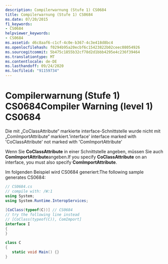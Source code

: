 ```yaml
---
description: Compilerwarnung (Stufe 1) CS0684
title: Compilerwarnung (Stufe 1) CS0684
ms.date: 07/20/2015
f1_keywords:
- CS0684
helpviewer_keywords:
- CS0684
ms.assetid: d6c8aaf6-c1cf-4c0e-b367-4c3e418d8bc4
ms.openlocfilehash: f0294b95a20ecbf6c15423822b02ceec08054926
ms.sourcegitcommit: 5b475c1855b32cf78d2d1bbb4295e4c236f39464
ms.translationtype: MT
ms.contentlocale: de-DE
ms.lasthandoff: 09/24/2020
ms.locfileid: "91159734"
---
```

# <a name="compiler-warning-level-1-cs0684"></a><span data-ttu-id="322ca-103">Compilerwarnung (Stufe 1) CS0684</span><span class="sxs-lookup"><span data-stu-id="322ca-103">Compiler Warning (level 1) CS0684</span></span>

<span data-ttu-id="322ca-104">Die mit „CoClassAttribute“ markierte interface-Schnittstelle wurde nicht mit „ComImportAttribute“ markiert.</span><span class="sxs-lookup"><span data-stu-id="322ca-104">'interface' interface marked with 'CoClassAttribute' not marked with 'ComImportAttribute'</span></span>  
  
 <span data-ttu-id="322ca-105">Wenn Sie **CoClassAttribute** in einer Schnittstelle angeben, müssen Sie auch **ComImportAttribute**angeben.</span><span class="sxs-lookup"><span data-stu-id="322ca-105">If you specify **CoClassAttribute** on an interface, you must also specify **ComImportAttribute**.</span></span>  
  
 <span data-ttu-id="322ca-106">Im folgenden Beispiel wird CS0684 generiert:</span><span class="sxs-lookup"><span data-stu-id="322ca-106">The following sample generates CS0684:</span></span>  
  
```csharp  
// CS0684.cs  
// compile with: /W:1  
using System;  
using System.Runtime.InteropServices;  
  
[CoClass(typeof(C))] // CS0684  
// try the following line instead  
// [CoClass(typeof(C)), ComImport]  
interface I  
{  
}  
  
class C  
{  
   static void Main() {}  
}  
```
